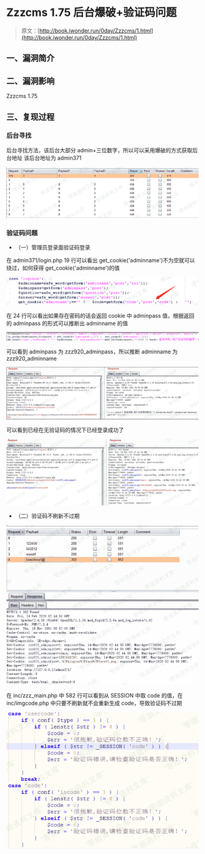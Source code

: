 # Zzzcms 1.75 后台爆破+验证码问题

> 原文：[http://book.iwonder.run/0day/Zzzcms/1.html](http://book.iwonder.run/0day/Zzzcms/1.html)

## 一、漏洞简介

## 二、漏洞影响

Zzzcms 1.75

## 三、复现过程

### 后台寻找

后台寻找方法，该后台大部分 admin+三位数字，所以可以采用爆破的方式获取后台地址 该后台地址为 admin371

![image](img/946840b1296d3f82c98805832ed358ab.png)

### 验证码问题

*   （一）管理员登录面验证码登录

在 admin371/login.php 19 行可以看出 get_cookie('adminname')不为空就可以绕过，如何获得 get_cookie('adminname')的值

![image](img/febeb06619d323d703e43eb348d08a68.png)

在 24 行可以看出如果存在密码的话会返回 cookie 中 adminpass 值，根据返回的 adminpass 的形式可以推断出 adminname 的值

![image](img/4b702d206c200414d8edd13255e1f151.png)

可以看到 adminpass 为 zzz920_adminpass，所以推断 adminname 为 zzz920_adminname

![image](img/2dd0f4380a36eb295a050c10bb7283ae.png)

可以看到已经在无验证码的情况下已经登录成功了

![image](img/a802c279a8565f1fc00d5b47bd516a8a.png)

*   （二）验证码不刷新不过期

![image](img/8c1573fa044666e19847ac771a300fdb.png)

在 inc/zzz_main.php 中 582 行可以看到从 SESSION 中取 code 的值，在 inc/imgcode.php 中只要不刷新就不会重新生成 code，导致验证码不过期

![image](img/7cfea06c8c89f92302f634f5fcc0d173.png)

